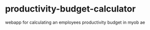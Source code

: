 # productivity-budget-calculator
webapp for calculating an employees productivity budget in myob ae

